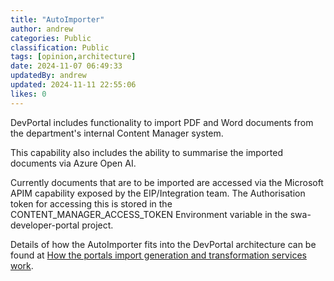 ```yaml
---
title: "AutoImporter"
author: andrew
categories: Public
classification: Public
tags: [opinion,architecture]
date: 2024-11-07 06:49:33 
updatedBy: andrew
updated: 2024-11-11 22:55:06 
likes: 0
---
```


DevPortal includes functionality to import PDF and Word documents from the department's internal Content Manager system.

This capability also includes the ability to summarise the imported documents via Azure Open AI.

Currently documents that are to be imported are accessed via the Microsoft APIM capability exposed by the EIP/Integration team. The Authorisation token for accessing this is stored in the CONTENT_MANAGER_ACCESS_TOKEN Environment variable in the swa-developer-portal project.

Details of how the AutoImporter fits into the DevPortal architecture can be found at [How the portals import generation and transformation services work](https://ambitious-pond-0f5283f00-dev.eastasia.3.azurestaticapps.net/public/How_the_portals_import_generation_and_transformation_services_work/).